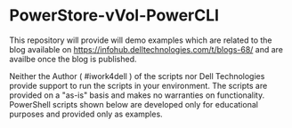 # PowerStore-vVol-PowerCLI



This repository will provide will demo examples which are related to the blog available on https://infohub.delltechnologies.com/t/blogs-68/ and are availbe once the blog is published.

Neither the Author ( #iwork4dell ) of the scripts nor Dell Technologies provide support to run the scripts in your environment. The scripts are provided on a "as-is" basis and makes no warranties on functionality. PowerShell scripts shown below are developed only for educational purposes and provided only as examples. 
